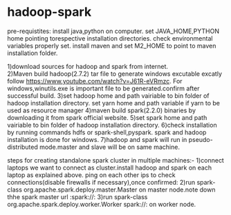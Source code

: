 # hadoop-spark

pre-requistites:
install java,python on computer. set JAVA_HOME,PYTHON home pointing torespective installation directories.
check environmental variables properly set.
install maven and set M2_HOME to point to maven installation folder.

1)download sources for hadoop and spark from internet. 	
2)Maven build hadoop(2.7.2) tar file to generate windows excutable excatly follow https://www.youtube.com/watch?v=J61R-eVRmzc. For windows,winutils.exe is important file to be generated.confirm after successful build.
3)set hadoop home and path vairiable to bin folder of hadoop installation directory. set yarn home and path variable if yarn to be used as resource manager
4)maven build spark(2.2.0) binaries by downloading it from spark official website. 
5)set spark home and path vairiable to bin folder of hadoop installation directory.
6)check installation by running commands hdfs or spark-shell,pyspark. spark and hadoop installation is done for windows.
7)hadoop and spark will run in pseudo-distributed mode.master and slave will be on same machine.

steps for creating standalone spark cluster in multiple machines:-
1)connect laptops we want to connect as cluster.install hadoop and spark on each laptop as explained above. ping on each other ips to check connections(disable firewalls if necessary),once confirmed:	
2)run spark-class org.apache.spark.deploy.master.Master on master node.note down thhe spark master url :spark://<master-ip>:<master-port>
3)run spark-class org.apache.spark.deploy.worker.Worker spark://<master-ip>:<master-port> on worker node.


